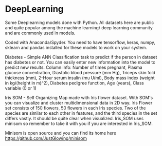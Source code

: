 # DeepLearning
Some Deeplearning models done with Python. All datasets here are public and quite popular among the machine learning/ deep learning community and are commonly used in models.

Coded with Anaconda/Spyder. You need to have tensorflow, keras, numpy, sklearn and pandas installed for these models to work on your system.

Diabetes - Simple ANN Classification task to predict if the person in dataset has diabetes or not. You can easily enter new information into the model to predict new results.
Column info: Number of times pregnant, Plasma glucose concentration, Diastolic blood pressure (mm Hg), Triceps skin fold thickness (mm), 2-Hour serum insulin (mu U/ml), Body mass index (weight in kg/(height in m)^2), Diabetes pedigree function, Age (years), Class variable (0 or 1)

Iris SOM - Self Organizing Map made with Iris flower dataset. With SOM's you can visualize and cluster multidimensional data in 2D way. Iris Flower set consists of 150 flowers, 50 flowers in each Iris species. Two of the species are similar to each other in features, and the third species in the set differs vastly. It should be quite clear when visualized. Iris_SOM uses minisom so remember to take it with you if you are interested in Iris_SOM.

Minisom is open source and you can find its home here https://github.com/JustGlowing/minisom
